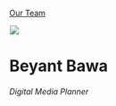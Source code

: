 





[Our Team](/who-we-are/team/)


![](data:image/gif;base64,R0lGODlhAQABAAAAACH5BAEKAAEALAAAAAABAAEAAAICTAEAOw==)![](https://www.gmmb.com/wp-content/uploads/2021/10/Beyant-Bawa-1152-468x468.jpg)


Beyant Bawa
===========


###### Digital Media Planner











